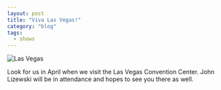 ```yaml
---
layout: post
title: "Viva Las Vegas!"
category: "blog"
tags:
  - shows
---
```


![Las Vegas](http://pettingzoo.s3.amazonaws.com/blog/lv-sign.jpg)

Look for us in April when we visit the Las Vegas Convention Center. John Lizewski will be in attendance and hopes to see you there as well.